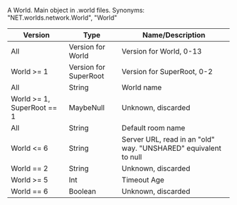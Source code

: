 A World. Main object in .world files. Synonyms: "NET.worlds.network.World", "World"

| Version | Type | Name/Description |
| ---     | ---  | --- |
| All | Version for World | Version for World, 0-13 |
| World >= 1 | Version for SuperRoot | Version for SuperRoot, 0-2 |
| All | String | World name |
| World >= 1, SuperRoot == 1 | MaybeNull | Unknown, discarded |
| All | String | Default room name |
| World <= 6 | String | Server URL, read in an "old" way. "UNSHARED" equivalent to null |
| World == 2 | String | Unknown, discarded |
| World >= 5 | Int | Timeout Age |
| World == 6 | Boolean | Unknown, discarded |
